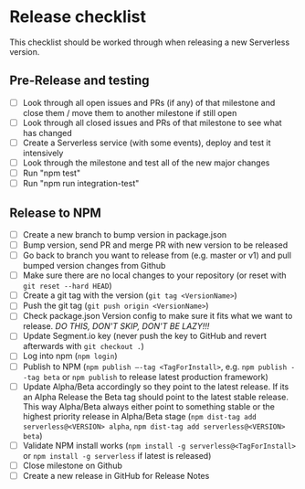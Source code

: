 # Release checklist

This checklist should be worked through when releasing a new Serverless version.

## Pre-Release and testing
- [ ] Look through all open issues and PRs (if any) of that milestone and close them / move them to another
milestone if still open
- [ ] Look through all closed issues and PRs of that milestone to see what has changed
- [ ] Create a Serverless service (with some events), deploy and test it intensively
- [ ] Look through the milestone and test all of the new major changes
- [ ] Run "npm test"
- [ ] Run "npm run integration-test"

## Release to NPM
- [ ] Create a new branch to bump version in package.json
- [ ] Bump version, send PR and merge PR with new version to be released
- [ ] Go back to branch you want to release from (e.g. master or v1) and pull bumped version changes from Github
- [ ] Make sure there are no local changes to your repository (or reset with `git reset --hard HEAD`)
- [ ] Create a git tag with the version (`git tag <VersionName>`)
- [ ] Push the git tag (`git push origin <VersionName>`)
- [ ] Check package.json Version config to make sure it fits what we want to release. *DO THIS, DON'T SKIP, DON'T BE LAZY!!!*
- [ ] Update Segment.io key (never push the key to GitHub and revert afterwards with `git checkout .`)
- [ ] Log into npm (`npm login`)
- [ ] Publish to NPM (`npm publish —-tag <TagForInstall>`, e.g. `npm publish --tag beta` or `npm publish` to release latest production framework)
- [ ] Update Alpha/Beta accordingly so they point to the latest release. If its an Alpha Release the Beta tag should point to the latest stable release. This way Alpha/Beta always either point to something stable or the highest priority release in Alpha/Beta stage (`npm dist-tag add serverless@<VERSION> alpha`, `npm dist-tag add serverless@<VERSION> beta`)
- [ ] Validate NPM install works (`npm install -g serverless@<TagForInstall>` or `npm install -g serverless` if latest is released)
- [ ] Close milestone on Github
- [ ] Create a new release in GitHub for Release Notes

